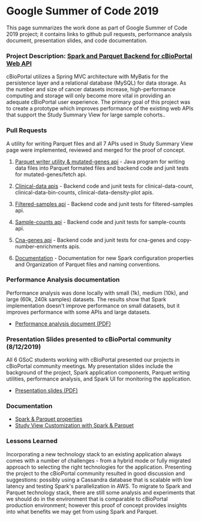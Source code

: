 # Google Summer of Code 2019
This page summarizes the work done as part of Google Summer of Code 2019 project; it contains links to github pull requests, performance analysis document, presentation slides, and code documentation.

### Project Description: [Spark and Parquet Backend for cBioPortal Web API](https://summerofcode.withgoogle.com/projects/#5105508921376768) 
cBioPortal utilizes a Spring MVC architecture with MyBatis for the persistence layer and a relational database (MySQL) for data storage. As the number and size of cancer datasets increase, high-performance computing and storage will only become more vital in providing an adequate cBioPortal user experience. The primary goal of this project was to create a prototype which improves performance of the existing web APIs that support the Study Summary View for large sample cohorts..

### Pull Requests
A utility for writing Parquet files and all 7 APIs used in Study Summary View page were implemented, reviewed and merged for the proof of concept.

1. [Parquet writer utility & mutated-genes api](https://github.com/cBioPortal/cbioportal/pull/6334) - 
Java program for writing data files into Parquet formated files and backend code and junit tests for mutated-genes/fetch api.

2. [Clinical-data apis](https://github.com/cBioPortal/cbioportal/pull/6386) -
Backend code and junit tests for clinical-data-count, clinical-data-bin-counts, clinical-data-density-plot apis.

3. [Filtered-samples api](https://github.com/cBioPortal/cbioportal/pull/6440) - Backend code and junit tests for filtered-samples api.

4. [Sample-counts api](https://github.com/cBioPortal/cbioportal/pull/6475) - Backend code and junit tests for sample-counts api.

5. [Cna-genes api](https://github.com/cBioPortal/cbioportal/pull/6483) - Backend code and junit tests for cna-genes and copy-number-enrichments apis.

6. [Documentation](https://github.com/cBioPortal/cbioportal/pull/6494) - Documentation for new Spark configuration properties and Organization of Parquet files and naming conventions.

### Performance Analysis documentation
Performance analysis was done locally with small (1k), medium (10k), and large (60k, 240k samples) datasets. The results show that Spark implementation doesn't improve performance on small datasets, but it improves performance with some APIs and large datasets.  
* [Performance analysis document (PDF)](./spark-parquet-performance.pdf)

### Presentation Slides presented to cBioPortal community (8/12/2019)
All 6 GSoC students working with cBioPortal presented our projects in cBioPortal community meetings.
My presentation slides include the background of the project, Spark application components, Parquet writing utilities, performance analysis, and Spark UI for monitoring the application.
* [Presentation slides (PDF)](./spark-parquet-slides.pdf)

### Documentation
* [Spark & Parquet properties](https://github.com/cBioPortal/cbioportal/blob/spark-parquet-persistence/docs/portal.properties-Reference.md#spark--parquet)
* [Study View Customization with Spark & Parquet](https://github.com/cBioPortal/cbioportal/blob/spark-parquet-persistence/docs/Spark-Parquet-Data-Loading.md)

### Lessons Learned
Incorporating a new technology stack to an existing application always comes with a number of challenges - from a hybrid mode or fully migrated approach to selecting the right technologies for the application. Presenting the project to the cBioPortal community resulted in good discussion and suggestions: possibly using a Cassandra database that is scalable with low latency and testing Spark's parallelization in AWS. To migrate to Spark and Parquet technology stack, there are still some analysis and experiments that we should do in the environment that is comparable to cBioPortal production environment; however this proof of concept provides insights into what benefits we may get from using Spark and Parquet. 
